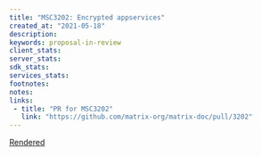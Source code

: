 ```yaml
---
title: "MSC3202: Encrypted appservices"
created_at: "2021-05-18"
description:
keywords: proposal-in-review
client_stats:
server_stats:
sdk_stats:
services_stats:
footnotes:
notes:
links:
 - title: "PR for MSC3202"
   link: "https://github.com/matrix-org/matrix-doc/pull/3202"
---
```

[Rendered](https://github.com/matrix-org/matrix-doc/blob/travis/msc/otk-dl-appservice/proposals/3202-encrypted-appservices.md)
